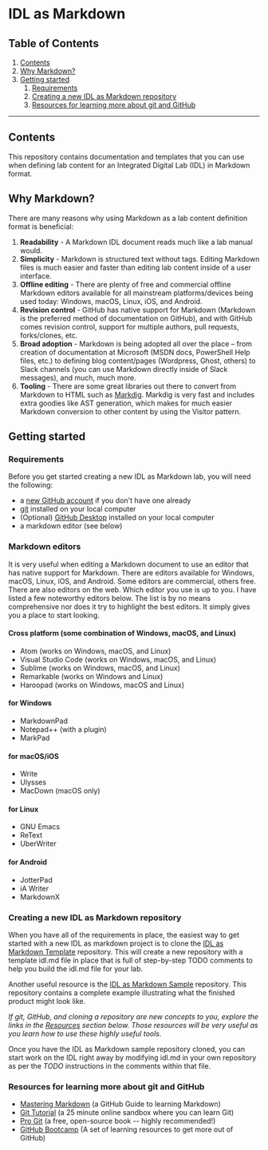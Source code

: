 # IDL as Markdown

##  Table of Contents
1. [Contents](#contents)
1. [Why Markdown?](#why-markdown)
1. [Getting started](#getting-started)
    1. [Requirements](#requirements)
    1. [Creating a new IDL as Markdown repository](#creating-a-new-idl-as-markdown-repository)
    1. [Resources for learning more about git and GitHub](#resources-for-learning-more-about-git-and-github)

<hr>

## Contents

This repository contains documentation and templates that you can use when
defining lab content for an Integrated Digital Lab (IDL) in Markdown format.

## Why Markdown?

There are many reasons why using Markdown as a lab content definition format is
beneficial:

1. **Readability** - A Markdown IDL document reads much like a lab manual would.
1. **Simplicity** - Markdown is structured text without tags. Editing Markdown
   files is much easier and faster than editing lab content inside of a user
   interface.
1. **Offline editing** - There are plenty of free and commercial offline
   Markdown editors available for all mainstream platforms/devices being used
   today: Windows, macOS, Linux, iOS, and Android.
1. **Revision control** - GitHub has native support for Markdown (Markdown is
   the preferred method of documentation on GitHub), and with GitHub comes
   revision control, support for multiple authors, pull requests, forks/clones,
   etc.
1. **Broad adoption** - Markdown is being adopted all over the place – from
   creation of documentation at Microsoft (MSDN docs, PowerShell Help files,
   etc.) to defining blog content/pages (Wordpress, Ghost, others) to Slack
   channels (you can use Markdown directly inside of Slack messages), and much,
   much more.
1. **Tooling** - There are some great libraries out there to convert from
   Markdown to HTML such as [Markdig](https://github.com/lunet-io/markdig).
   Markdig is very fast and includes extra goodies like AST generation, which
   makes for much easier Markdown conversion to other content by using the
   Visitor pattern.

## Getting started

### Requirements

Before you get started creating a new IDL as Markdown lab, you will need the
following:
- a [new GitHub account](https://github.com/join) if you don't have one already
- [git](https://git-scm.com/downloads) installed on your local computer
- (Optional) [GitHub Desktop](https://desktop.github.com/) installed on your
local computer
- a markdown editor (see below)

### Markdown editors
It is very useful when editing a Markdown document to use an editor that has
native support for Markdown. There are editors available for Windows, macOS,
Linux, iOS, and Android. Some editors are commercial, others free. There are
also editors on the web. Which editor you use is up to you. I have listed a few
noteworthy editors below. The list is by no means comprehensive nor does it try
to highlight the best editors. It simply gives you a place to start looking.

#### Cross platform (some combination of Windows, macOS, and Linux)
- Atom (works on Windows, macOS, and Linux)
- Visual Studio Code (works on Windows, macOS, and Linux)
- Sublime (works on Windows, macOS, and Linux)
- Remarkable (works on Windows and Linux)
- Haroopad (works on Windows, macOS and Linux)

#### for Windows
- MarkdownPad
- Notepad++ (with a plugin)
- MarkPad

#### for macOS/iOS
- Write
- Ulysses
- MacDown (macOS only)

#### for Linux
- GNU Emacs
- ReText
- UberWriter

#### for Android
- JotterPad
- iA Writer
- MarkdownX

### Creating a new IDL as Markdown repository
When you have all of the requirements in place, the easiest way to get started
with a new IDL as markdown project is to clone the
[IDL as Markdown Template](https://github.com/LearnOnDemandSystems/idl-md-template)
repository. This will create a new repository with a template idl.md file in
place that is full of step-by-step TODO comments to help you build the idl.md
file for your lab.

Another useful resource is the
[IDL as Markdown Sample](https://github.com/LearnOnDemandSystems/idl-md-sample)
repository. This repository contains a complete example illustrating what the
finished product might look like. 

*If git, GitHub, and cloning a repository are new concepts to you, explore the
links in the [Resources](#resources-for-learning-more-about-git-and-github)
section below. Those resources will be very useful as you learn how to use
these highly useful tools.*

Once you have the IDL as Markdown sample repository cloned, you can start work
on the IDL right away by modifying idl.md in your own repository as per the
*TODO* instructions in the comments within that file.

### Resources for learning more about git and GitHub

- [Mastering Markdown](https://guides.github.com/features/mastering-markdown/)
(a GitHub Guide to learning Markdown)
- [Git Tutorial](https://try.github.io/) (a 25 minute online sandbox where you
can learn Git)
- [Pro Git](https://git-scm.com/book/en/v2) (a free, open-source book -- highly
recommended!)
- [GitHub Bootcamp](https://help.github.com/categories/bootcamp/) (A set of
learning resources to get more out of GitHub)

